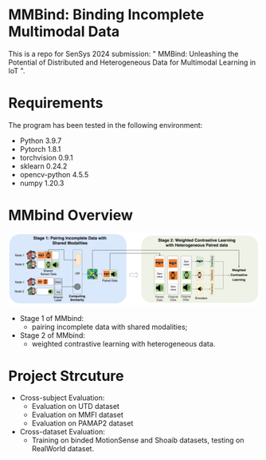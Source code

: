 # MMBind: Binding Incomplete Multimodal Data
This is a repo for SenSys 2024 submission: " MMBind: Unleashing the Potential of Distributed and Heterogeneous Data for Multimodal Learning in IoT ".

# Requirements
The program has been tested in the following environment: 
* Python 3.9.7
* Pytorch 1.8.1
* torchvision 0.9.1
* sklearn 0.24.2
* opencv-python 4.5.5
* numpy 1.20.3

# MMbind Overview
<p align="center" >
	<img src="https://github.com/nesl/multimodal-bind/blob/main/mmbind-overview.png" width="700">
</p>

* Stage 1 of MMbind: 
	* pairing incomplete data with shared modalities;
* Stage 2 of MMbind: 
	*  weighted contrastive learning with heterogeneous data.

# Project Strcuture
* Cross-subject Evaluation:
  * Evaluation on UTD dataset
  * Evaluation on MMFI dataset
  * Evaluation on PAMAP2 dataset
* Cross-dataset Evaluation:
  * Training on binded MotionSense and Shoaib datasets, testing on RealWorld dataset.

